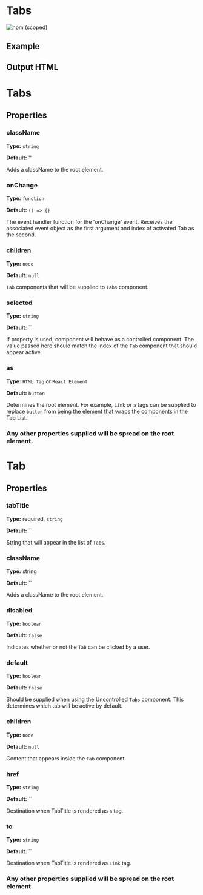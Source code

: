# Tabs

![npm (scoped)](https://img.shields.io/npm/v/@leafygreen-ui/tabs.svg)

## Example

<!-- Will update once the component is finalized -->

## Output HTML

<!-- Will update once the comcponetn is finalized -->

# Tabs

## Properties

### className

**Type:** `string`

**Default:** ''

Adds a className to the root element.

### onChange

**Type:** `function`

**Default:** `() => {}`

The event handler function for the 'onChange' event. Receives the associated event object as the first argument and index of activated Tab as the second.

### children

**Type:** `node`

**Default:** `null`

`Tab` components that will be supplied to `Tabs` component.

### selected

**Type:** `string`

**Default:** ``

If property is used, component will behave as a controlled component. The value passed here should match the index of the `Tab` component that should appear active.

### as

**Type:** `HTML Tag` or `React Element`

**Default:** `button`

Determines the root element. For example, `Link` or `a` tags can be supplied to replace `button` from being the element that wraps the components in the Tab List.

### Any other properties supplied will be spread on the root element.

# Tab

## Properties

### tabTitle

**Type:** required, `string`

**Default:** ``

String that will appear in the list of `Tabs`.

### className

**Type:** string

**Default:** ``

Adds a className to the root element.

### disabled

**Type:** `boolean`

**Default:** `false`

Indicates whether or not the `Tab` can be clicked by a user.

### default

**Type:** `boolean`

**Default:** `false`

Should be supplied when using the Uncontrolled `Tabs` component. This determines which tab will be active by default.

### children

**Type:** `node`

**Default:** `null`

Content that appears inside the `Tab` component

### href

**Type:** `string`

**Default:** ``

Destination when TabTitle is rendered as `a` tag.

### to

**Type:** `string`

**Default:** ``

Destination when TabTitle is rendered as `Link` tag.

### Any other properties supplied will be spread on the root element.
